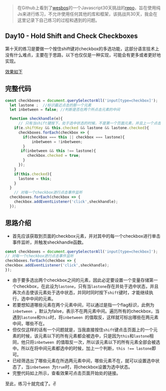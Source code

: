 > 在Github上看到了[wesbos](https://twitter.com/wesbos)的一个Javascript30天挑战的[repo](https://github.com/wesbos/JavaScript30)，旨在使用纯Js来进行练习，不允许使用任何其他的库和框架，该挑战共30天，我会在这里记录下自己练习的过程和遇到的问题。

## Day10 - Hold Shift and Check Checkboxes

第十天的练习是要做一个按住shift键对checkbox的多选功能，这部分语言技术上没有什么难点，主要在于思路，以下也仅仅是一种实现，可能会有更多或者更好地实现。

[效果如下](http://htmlpreview.github.io/?https://github.com/winar-jin/JavaScript30-Challenge/blob/master/10%20-%20Hold%20Shift%20and%20Check%20Checkboxes/index.html)

## 完整代码
```Javascript
const checkboxes = document.querySelectorAll('input[type=checkbox]');
  let lastone ;  //标识最近点击的那一个元素
  let inbetween = false; //判断是否在两个所点击元素的中间

  function sheckhandle(e){
	  // 只有当shift键按下，处于选中状态的时候，不是第一个页面元素，并且上一个点击的元素处于选中状态的时候，才触发多选事件
    if(e.shiftKey && this.checked && lastone && lastone.checked){
      checkboxes.forEach(checkbox => {
        if(checkbox === this || checkbox === lastone){
	        inbetween = !inbetween;
        }
       if(inbetween && this !== lastone){
          checkbox.checked = true;
        }
      });
	}
    if(this.checked){
      lastone = this;
    }
  }
	// 对每一个checkbox进行点击事件监听
  checkboxes.forEach(checkbox => {
    checkbox.addEventListener('click',sheckhandle);
  });
```

## 思路介绍
* 首先应该获取到页面的checkbox元素，并对其中的每一个checkbox进行单击事件监听，并触发sheckhandle函数。
```Javascript
const checkboxes = document.querySelectorAll('input[type=checkbox]');
// 对每一个checkbox进行点击事件监听
checkboxes.forEach(checkbox => {
checkbox.addEventListener('click',sheckhandle);
});
```
* 由于要多选出两个checkbox之间的元素，因此必定要设置一个变量存储第一个checkbox，在此设为`lastone`，只有当`lastone`存在并处于选中状态，并且再次点击使该元素处于选中状态，并同时同时按下`shift`键时，才能继续执行，选中中间的元素。
* 若要想知道哪些元素在两个元素中间，可以通过是指一个flag标识，此例为`inbetween `，默认为false，表示不在两元素中间。遍历所有的checkbox，当遇到`lastone`和`this`时，将`inbetween `的值取反，这样就可标出哪些在两元素中间，哪些不在。
* 但仅仅这样的话有一个问题就是，当我直接按住`shift`键点击页面上的一个元素的时候，该元素以下的所有元素都会被选中，只是因为`this`和`lastone`相同，他只将`inbetween `的值取反一次，所以该元素以下的所有元素全部会被选中。所以在将中间元素都选中的时候，加上一个判断，`this !== lastone`即可。
* 已经筛选出了哪些元素在所选两元素中间，哪些元素不在，就可以设置选中状态了，当`inbetween `为`true`时，将checkbox设置为选中状态。
* 完整代码如上所示，查看效果可点击页面开始处的链接。

至此，练习十就完成了。✌️